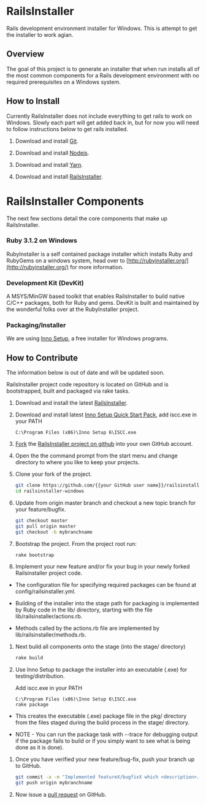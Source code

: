 # RailsInstaller

Rails development environment installer for Windows. This is attempt to get the installer to work agian.

## Overview

The goal of this project is to generate an installer that when run installs all
of the most common components for a Rails development environment with no
required prerequisites on a Windows system.

## How to Install
Currently RailsInstaller does not include everything to get rails to work on Windows. Slowly each part will get added back in, but for 
now you will need to follow instructions below to get rails installed.

1. Download and install 
[Git](https://github.com/git-for-windows/git/releases/download/v2.38.0.windows.1/Git-2.38.0-64-bit.exe).

2. Download and install 
[Nodejs](https://nodejs.org/dist/v16.17.1/node-v16.17.1-x64.msi).

3. Download and install
[Yarn](https://classic.yarnpkg.com/latest.msi).

4. Download and install 
[RailsInstaller](https://github.com/railsinstaller/railsinstaller-windows/releases/download/v4.0.0-alpha/railsinstaller-4.0.0.exe).

# RailsInstaller Components

The next few sections detail the core components that make up RailsInstaller.

### Ruby 3.1.2 on Windows

RubyInstaller is a self contained package installer which installs Ruby and RubyGems on a windows system, head over to [http://rubyinstaller.org/](http://rubyinstaller.org/) for more information.

### Development Kit (DevKit)

A MSYS/MinGW based toolkit that enables RailsInstaller to build native C/C++ packages, both for Ruby and gems. DevKit is built and maintained by the wonderful folks over at the RubyInstaller project.

### Packaging/Installer

We are using [Inno Setup](http://www.jrsoftware.org/isinfo.php "Inno Setup"), a free installer for Windows programs.

## How to Contribute

The information below is out of date and will be updated soon.

RailsInstaller project code repository is located on GitHub and is bootstrapped,
built and packaged via rake tasks.

1. Download and install the latest
   [RailsInstaller](http://railsinstaller.org/).

1. Download and install latest
   [Inno Setup Quick Start Pack](http://www.jrsoftware.org/isdl.php#qsp),
   add iscc.exe in your PATH
    ```
    C:\Program Files (x86)\Inno Setup 6\ISCC.exe 
    ```
1. [Fork](https://help.github.com/articles/fork-a-repo)
   the [RailsInstaller project on github](https://github.com/railsinstaller/railsinstaller-windows.git)
   into your own GitHub account.

1. Open the the command prompt from the start menu and change directory to where you like to keep your projects.

1. Clone your fork of the project.

    ```bash
    git clone https://github.com/{{your GitHub user name}}/railsinstaller-windows.git
    cd railsinstaller-windows
    ```

1. Update from origin master branch and checkout a new topic branch for your feature/bugfix.

    ```bash
    git checkout master
    git pull origin master
    git checkout -b mybranchname
    ```

1. Bootstrap the project. From the project root run:

    ```bash
    rake bootstrap
    ```

1. Implement your new feature and/or fix your bug in your newly forked Railsinstaller project code.

  * The configuration file for specifying required packages can be found at config/railsinstaller.yml.

  * Building of the installer into the stage path for packaging is implemented by Ruby code in the lib/ directory, starting with the file lib/railsinstaller/actions.rb.

  * Methods called by the actions.rb file are implemented by lib/railsinstaller/methods.rb.

1. Next build all components onto the stage (into the stage/ directory)

    ```bash
    rake build
    ```

1. Use Inno Setup to package the installer into an executable (.exe) for testing/distribution.

    Add iscc.exe in your PATH
    ```
    C:\Program Files (x86)\Inno Setup 6\ISCC.exe 
    rake package
    ```

  * This creates the executable (.exe) package file in the pkg/ directory from the files staged during the build process in the stage/ directory.

  * NOTE - You can run the package task with --trace for debugging output if the package fails to build or if you simply want to see what is being done as it is done).

1. Once you have verified your new feature/bug-fix, push your branch up to GitHub.

    ```bash
    git commit -a -m "Implemented featureX/bugfixX which <description>..."
    git push origin mybranchname
    ```

1. Now issue a [pull request](https://help.github.com/articles/using-pull-requests) on GitHub.
